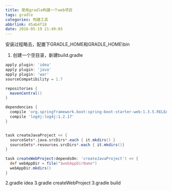 ```yaml
---
title: 使用gradle构建一个web项目
tags: gradle
categories: 构建工具
abbrlink: 45ab4f18
date: 2016-05-19 21:49:03
---
```


安装过程略去，配置下GRADLE_HOME和GRADLE_HOME\bin

1. 创建一个空目录，新建build.gradle

```groovy
apply plugin: 'idea'
apply plugin: 'java' 
apply plugin: 'war'
sourceCompatibility = 1.7

repositories {
  mavenCentral()
}

dependencies {
  compile 'org.springframework.boot:spring-boot-starter-web:1.3.5.RELEASE'
  compile 'log4j:log4j:1.2.17'
}


task createJavaProject << { 
  sourceSets*.java.srcDirs*.each { it.mkdirs() } 
  sourceSets*.resources.srcDirs*.each { it.mkdirs()} 
} 

task createWebProject(dependsOn: 'createJavaProject') << { 
  def webAppDir = file("$webAppDirName") 
  webAppDir.mkdirs() 
} 
```

2.gradle idea
3.gradle createWebProject
3.gradle build